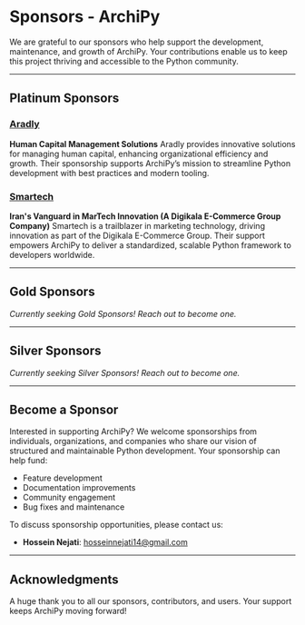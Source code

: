# Sponsors - ArchiPy

We are grateful to our sponsors who help support the development, maintenance, and growth of ArchiPy. Your contributions enable us to keep this project thriving and accessible to the Python community.

---

## Platinum Sponsors

### [Aradly](https://aradly.com/)
**Human Capital Management Solutions**
Aradly provides innovative solutions for managing human capital, enhancing organizational efficiency and growth. Their sponsorship supports ArchiPy’s mission to streamline Python development with best practices and modern tooling.

### [Smartech](https://smartech.ir/)
**Iran's Vanguard in MarTech Innovation (A Digikala E-Commerce Group Company)**
Smartech is a trailblazer in marketing technology, driving innovation as part of the Digikala E-Commerce Group. Their support empowers ArchiPy to deliver a standardized, scalable Python framework to developers worldwide.

---

## Gold Sponsors

*Currently seeking Gold Sponsors! Reach out to become one.*

---

## Silver Sponsors

*Currently seeking Silver Sponsors! Reach out to become one.*

---

## Become a Sponsor

Interested in supporting ArchiPy? We welcome sponsorships from individuals, organizations, and companies who share our vision of structured and maintainable Python development. Your sponsorship can help fund:

- Feature development
- Documentation improvements
- Community engagement
- Bug fixes and maintenance

To discuss sponsorship opportunities, please contact us:

- **Hossein Nejati**: [hosseinnejati14@gmail.com](mailto:hosseinnejati14@gmail.com)

---

## Acknowledgments

A huge thank you to all our sponsors, contributors, and users. Your support keeps ArchiPy moving forward!
